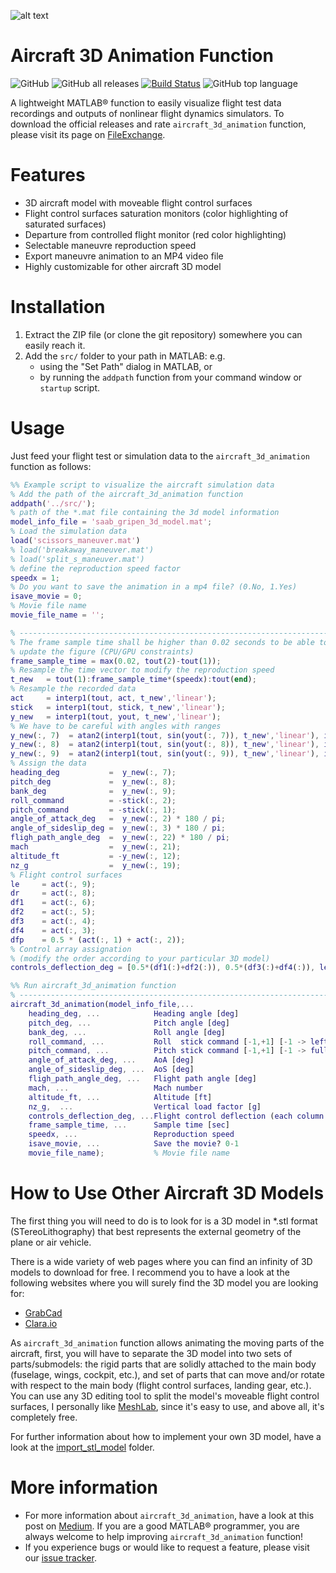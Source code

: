 ![alt text](https://github.com/Ro3code/aircraft_3d_animation/blob/main/departure_animation.gif?raw=true)
# Aircraft 3D Animation Function
![GitHub](https://img.shields.io/github/license/Ro3code/aircraft_3d_animation) ![GitHub all releases](https://img.shields.io/github/downloads/Ro3code/aircraft_3d_animation/total) [![Build Status](https://travis-ci.org/joemccann/dillinger.svg?branch=master)](https://travis-ci.org/joemccann/dillinger) ![GitHub top language](https://img.shields.io/github/languages/top/Ro3code/aircraft_3d_animation)

A lightweight MATLAB® function to easily visualize flight test data recordings and outputs of nonlinear flight dynamics simulators. To download the official releases and rate `aircraft_3d_animation` function, please visit its page on [FileExchange](http://www.mathworks.com/matlabcentral/fileexchange/22022).

Features
============
* 3D aircraft model with moveable flight control surfaces 
* Flight control surfaces saturation monitors (color highlighting of saturated surfaces) 
* Departure from controlled flight monitor (red color highlighting) 
* Selectable maneuvre reproduction speed 
* Export maneuvre animation to an MP4 video file
* Highly customizable for other aircraft 3D model

Installation
============

1. Extract the ZIP file (or clone the git repository) somewhere you can easily reach it. 
2. Add the `src/` folder to your path in MATLAB: e.g. 
    - using the "Set Path" dialog in MATLAB, or 
    - by running the `addpath` function from your command window or `startup` script.
    
Usage
=====

Just feed your flight test or simulation data to the `aircraft_3d_animation` function as follows:

```matlab
%% Example script to visualize the aircraft simulation data
% Add the path of the aircraft_3d_animation function
addpath('../src/');
% path of the *.mat file containing the 3d model information
model_info_file = 'saab_gripen_3d_model.mat';
% Load the simulation data
load('scissors_maneuver.mat')
% load('breakaway_maneuver.mat')
% load('split_s_maneuver.mat')
% define the reproduction speed factor
speedx = 1; 
% Do you want to save the animation in a mp4 file? (0.No, 1.Yes)
isave_movie = 0;
% Movie file name
movie_file_name = '';

% -------------------------------------------------------------------------
% The frame sample time shall be higher than 0.02 seconds to be able to 
% update the figure (CPU/GPU constraints)
frame_sample_time = max(0.02, tout(2)-tout(1));
% Resample the time vector to modify the reproduction speed
t_new   = tout(1):frame_sample_time*(speedx):tout(end);
% Resample the recorded data
act     = interp1(tout, act, t_new','linear');
stick   = interp1(tout, stick, t_new','linear');
y_new   = interp1(tout, yout, t_new','linear');
% We have to be careful with angles with ranges
y_new(:, 7)  = atan2(interp1(tout, sin(yout(:, 7)), t_new','linear'), interp1(tout, cos(yout(:, 7)), t_new','linear')) * 180 / pi;
y_new(:, 8)  = atan2(interp1(tout, sin(yout(:, 8)), t_new','linear'), interp1(tout, cos(yout(:, 8)), t_new','linear')) * 180 / pi;
y_new(:, 9)  = atan2(interp1(tout, sin(yout(:, 9)), t_new','linear'), interp1(tout, cos(yout(:, 9)), t_new','linear')) * 180 / pi;
% Assign the data
heading_deg           =  y_new(:, 7);
pitch_deg             =  y_new(:, 8);
bank_deg              =  y_new(:, 9);
roll_command          = -stick(:, 2);
pitch_command         = -stick(:, 1);
angle_of_attack_deg   =  y_new(:, 2) * 180 / pi;
angle_of_sideslip_deg =  y_new(:, 3) * 180 / pi;
fligh_path_angle_deg  =  y_new(:, 22) * 180 / pi;
mach                  =  y_new(:, 21);
altitude_ft           = -y_new(:, 12);
nz_g                  =  y_new(:, 19);
% Flight control surfaces
le     = act(:, 9);
dr     = act(:, 8);
df1    = act(:, 6);
df2    = act(:, 5);
df3    = act(:, 4);
df4    = act(:, 3);
dfp    = 0.5 * (act(:, 1) + act(:, 2));
% Control array assignation
% (modify the order according to your particular 3D model)
controls_deflection_deg = [0.5*(df1(:)+df2(:)), 0.5*(df3(:)+df4(:)), le(:), le(:), dr(:), dfp(:), dfp(:)];

%% Run aircraft_3d_animation function
% -------------------------------------------------------------------------
aircraft_3d_animation(model_info_file,...
    heading_deg, ...            Heading angle [deg]
    pitch_deg, ...              Pitch angle [deg]
    bank_deg, ...               Roll angle [deg]
    roll_command, ...           Roll  stick command [-1,+1] [-1 -> left,            +1 -> right]
    pitch_command, ...          Pitch stick command [-1,+1] [-1 -> full-back stick, +1 -> full-fwd stick]
    angle_of_attack_deg, ...    AoA [deg]
    angle_of_sideslip_deg, ...  AoS [deg]
    fligh_path_angle_deg, ...   Flight path angle [deg]
    mach, ...                   Mach number
    altitude_ft, ...            Altitude [ft]
    nz_g,  ...                  Vertical load factor [g]
    controls_deflection_deg, ...Flight control deflection (each column is a control surface)
    frame_sample_time, ...      Sample time [sec]
    speedx, ...                 Reproduction speed
    isave_movie, ...            Save the movie? 0-1
    movie_file_name);           % Movie file name
```

How to Use Other Aircraft 3D Models
===================================

The first thing you will need to do is to look for is a 3D model in *.stl format (STereoLithography) that best represents the external geometry of the plane or air vehicle.

There is a wide variety of web pages where you can find an infinity of 3D models to download for free. I recommend you to have a look at the following websites where you will surely find the 3D model you are looking for:

* [GrabCad](https://grabcad.com/)
* [Clara.io](https://clara.io/library)

As `aircraft_3d_animation` function allows animating the moving parts of the aircraft, first, you will have to separate the 3D model into two sets of parts/submodels: the rigid parts that are solidly attached to the main body (fuselage, wings, cockpit, etc.), and set of parts that can move and/or rotate with respect to the main body (flight control surfaces, landing gear, etc.). You can use any 3D editing tool to split the model's moveable flight control surfaces, I personally like [MeshLab](https://www.meshlab.net/), since it's easy to use, and above all, it's completely free.

For further information about how to implement your own 3D model, have a look at the [import_stl_model](https://github.com/Ro3code/aircraft_3d_animation/tree/main/import_stl_model) folder.

More information
================

* For more information about `aircraft_3d_animation`, have a look at this post on [Medium](https://github.com/matlab2tikz/matlab2tikz). If you are a good MATLAB® programmer, you are always welcome to help improving `aircraft_3d_animation` function!
* If you experience bugs or would like to request a feature, please visit our [issue tracker](https://github.com/Ro3code/aircraft_3d_animation/issues). 
